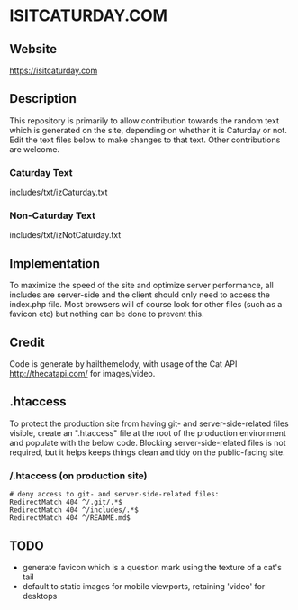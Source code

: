 # ISITCATURDAY.COM #

## Website ##

https://isitcaturday.com

## Description ##

This repository is primarily to allow contribution towards the random text which is generated on the site, depending on whether it is Caturday or not. Edit the text files below to make changes to that text. Other contributions are welcome.

### Caturday Text ###

includes/txt/izCaturday.txt

### Non-Caturday Text ###

includes/txt/izNotCaturday.txt

## Implementation ##

To maximize the speed of the site and optimize server performance, all includes are server-side and the client should only need to access the index.php file. Most browsers will of course look for other files (such as a favicon etc) but nothing can be done to prevent this. 

## Credit ##

Code is generate by hailthemelody, with usage of the Cat API http://thecatapi.com/ for images/video.

## .htaccess ##

To protect the production site from having git- and server-side-related files visible, create an ".htaccess" file at the root of the production environment and populate with the below code. Blocking server-side-related files is not required, but it helps keeps things clean and tidy on the public-facing site.

### /.htaccess (on production site) ###
```apacheconf
# deny access to git- and server-side-related files:
RedirectMatch 404 ^/.git/.*$
RedirectMatch 404 ^/includes/.*$
RedirectMatch 404 ^/README.md$
```

## TODO ##

* generate favicon which is a question mark using the texture of a cat's tail
* default to static images for mobile viewports, retaining 'video' for desktops